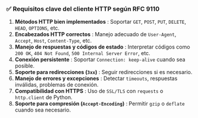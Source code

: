 ### ✅ **Requisitos clave del cliente HTTP según RFC 9110**

1. **Métodos HTTP bien implementados** : Soportar `GET`, `POST`, `PUT`, `DELETE`, `HEAD`, `OPTIONS`, etc.
2. **Encabezados HTTP correctos** : Manejo adecuado de `User-Agent`, `Accept`, `Host`, `Content-Type`, etc.
3. **Manejo de respuestas y códigos de estado** : Interpretar códigos como `200 OK`, `404 Not Found`, `500 Internal Server Error`, etc.
4. **Conexión persistente** : Soportar `Connection: keep-alive` cuando sea posible.
5. **Soporte para redirecciones (`3xx`)** : Seguir redirecciones si es necesario.
6. **Manejo de errores y excepciones** : Detectar `timeouts`, respuestas inválidas, problemas de conexión.
7. **Compatibilidad con HTTPS** : Uso de `SSL/TLS` con `requests` o `http.client` de Python.
8. **Soporte para compresión (`Accept-Encoding`)** : Permitir `gzip` o `deflate` cuando sea necesario.
